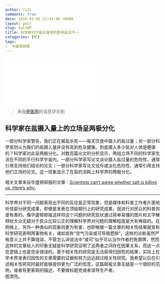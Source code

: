 ```yaml
---
author: YiZi
comments: true
date: 2016-03-01 21:41:06 +0800
layout: post
slug: SaltWP
title: 科学家对于盐对身体的影响反应不一
categories: [听]
tags:
-  华盛顿邮报
---
```

![](//img.washingtonpost.com/wp-apps/imrs.php?src=https://img.washingtonpost.com/blogs/wonkblog/files/2016/02/trinquart.png&w=800)


<div class="quote"> <blockquote>
    	来自<a href="http://www.solidot.org/story?sid=47199">奇客网</a>的消息评论到
    </blockquote>
</div>

## 科学家在盐摄入量上的立场呈两极分化
一部分科学家警告，我们正在被盐杀死——每天饮食中摄入的盐过量；另一部分科学家则认为我们的盐摄入量并没有高到危及健康。到底摄入多少盐对人体是健康的？科学家对此呈两极分化。对数百篇论文的分析显示，两组立场不同的科学家生活在不同的平行科学宇宙内。一部分科学家写论文谈论摄入盐过量的危险性，通常引用支持他们结论的论文；一部分科学家写论文驳斥或淡化危险性，通常引用支持他们立场的论文。这一现象显示了在盐的消耗上科学界的两极分化。

相关文章来自华盛顿邮报的文章：[Scientists can’t agree whether salt is killing us. Here’s why.](https://www.washingtonpost.com/news/wonk/wp/2016/02/17/scientists-cant-agree-whether-salt-is-killing-us-heres-why/)
<hr/>
<div class="commentsonquote">
<div class="yizi">
科学界对于同一问题表现出不同的反应是正常现象，但是媒体和科普工作者片面地听信部分研究成果，即便是发表在顶级期刊上的研究成果，就进行对民众的科普则是有害的。像华盛顿邮报这样将这个问题的研究现状通过简单易懂的图片和文字解释给大众无疑对于民众比较公正的理解科学界对问题的理解程度是大有裨益的。在网络上，另外一种类似的现象则更为有害，也即根据一篇文章的相关性结果就宣称科学研究表明两事物有关，诸如宣称“空气污染或可导致肥胖”。这样的论断虽然严格意义上并不算错误，不管怎么讲说法中“或可”似乎可以当作作者的免罪牌，然而这样的文章给人的印象无疑是科学研究证明了这两者之间存在因果关系，而这一点在逻辑上也是完全错误的。基于相关性的研究是无法获得归因性的结果，实际上在学术界发表归因性的文章需要的证据和努力远远超过相关性研究。我希望以后在引述相关性研究时最好能够提供更为广泛的信息，这篇邮报文章无疑是一个很好的范例，或者有更客观的描述，不要做标题党或者误导生产者。</div>
<div class="yiyin">
图漂亮。</div>
</div>

